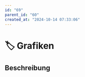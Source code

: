 ```yaml
---
id: "69"
parent_id: "60"
created_at: "2024-10-14 07:33:06"
---
```


# 🏷️ Grafiken

## Beschreibung

